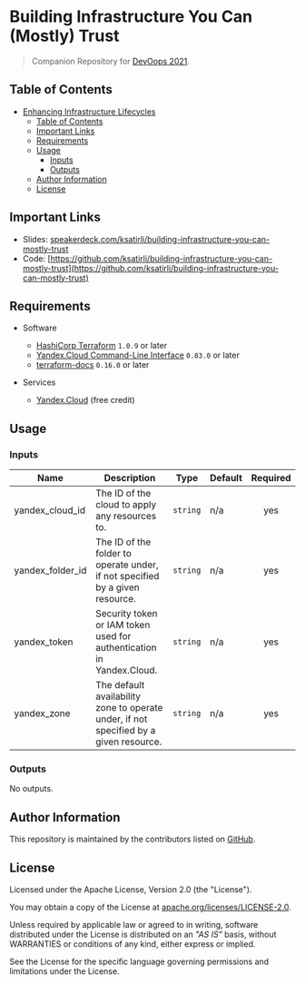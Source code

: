 # Building Infrastructure You Can (Mostly) Trust

> Companion Repository for [DevOops 2021](https://devoops.ru/en/talks/building-trustable-infrastructure/).

## Table of Contents

- [Enhancing Infrastructure Lifecycles](#building-infrastructure-you-can-mostly-trust)
  - [Table of Contents](#table-of-contents)
  - [Important Links](#important-links)
  - [Requirements](#requirements)
  - [Usage](#usage)
    - [Inputs](#inputs)
    - [Outputs](#outputs)
  - [Author Information](#author-information)
  - [License](#license)

## Important Links

* Slides: [speakerdeck.com/ksatirli/building-infrastructure-you-can-mostly-trust](https://speakerdeck.com/ksatirli/building-infrastructure-you-can-mostly-trust)
* Code: [https://github.com/ksatirli/building-infrastructure-you-can-mostly-trust](https://github.com/ksatirli/building-infrastructure-you-can-mostly-trust)

## Requirements

* Software
  * [HashiCorp Terraform](https://www.terraform.io/downloads.html) `1.0.9` or later
  * [Yandex.Cloud Command-Line Interface](https://cloud.yandex.com/en/docs/cli/quickstart) `0.83.0` or later
  * [terraform-docs](https://terraform-docs.io) `0.16.0` or later

* Services
  * [Yandex.Cloud](https://cloud.yandex.com/) (free credit)

## Usage

<!-- BEGIN_TF_DOCS -->
### Inputs

| Name | Description | Type | Default | Required |
|------|-------------|------|---------|:--------:|
| yandex\_cloud\_id | The ID of the cloud to apply any resources to. | `string` | n/a | yes |
| yandex\_folder\_id | The ID of the folder to operate under, if not specified by a given resource. | `string` | n/a | yes |
| yandex\_token | Security token or IAM token used for authentication in Yandex.Cloud. | `string` | n/a | yes |
| yandex\_zone | The default availability zone to operate under, if not specified by a given resource. | `string` | n/a | yes |

### Outputs

No outputs.
<!-- END_TF_DOCS -->

## Author Information

This repository is maintained by the contributors listed on [GitHub](https://github.com/ksatirli/building-infrastructure-you-can-mostly-trust/graphs/contributors).

## License

Licensed under the Apache License, Version 2.0 (the "License").

You may obtain a copy of the License at [apache.org/licenses/LICENSE-2.0](http://www.apache.org/licenses/LICENSE-2.0).

Unless required by applicable law or agreed to in writing, software distributed under the License is distributed on an _"AS IS"_ basis, without WARRANTIES or conditions of any kind, either express or implied.

See the License for the specific language governing permissions and limitations under the License.

